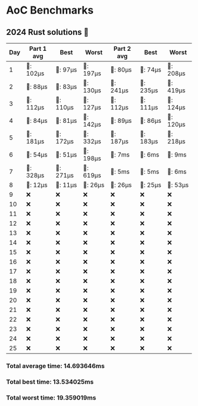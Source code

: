 # AoC Benchmarks
## 2024 Rust solutions 🤠 
| Day | Part 1 avg | Best | Worst | Part 2 avg | Best | Worst |
| --- | --- | --- | --- | --- | --- | --- |
|1|🦀: 102µs|🦀: 97µs|🦀: 197µs|🦀: 80µs|🦀: 74µs|🦀: 208µs|
|2|🦀: 88µs|🦀: 83µs|🦀: 130µs|🦀: 241µs|🦀: 235µs|🦀: 419µs|
|3|🦀: 112µs|🦀: 110µs|🦀: 127µs|🦀: 112µs|🦀: 111µs|🦀: 124µs|
|4|🦀: 84µs|🦀: 81µs|🦀: 142µs|🦀: 89µs|🦀: 86µs|🦀: 120µs|
|5|🦀: 181µs|🦀: 172µs|🦀: 332µs|🦀: 187µs|🦀: 183µs|🦀: 218µs|
|6|🦀: 54µs|🦀: 51µs|🦀: 198µs|💅: 7ms|💅: 6ms|💅: 9ms|
|7|🦀: 328µs|🦀: 271µs|🦀: 619µs|💅: 5ms|💅: 5ms|💅: 6ms|
|8|🦀: 12µs|🦀: 11µs|🦀: 26µs|🦀: 26µs|🦀: 25µs|🦀: 53µs|
|9|❌|❌|❌|❌|❌|❌|
|10|❌|❌|❌|❌|❌|❌|
|11|❌|❌|❌|❌|❌|❌|
|12|❌|❌|❌|❌|❌|❌|
|13|❌|❌|❌|❌|❌|❌|
|14|❌|❌|❌|❌|❌|❌|
|15|❌|❌|❌|❌|❌|❌|
|16|❌|❌|❌|❌|❌|❌|
|17|❌|❌|❌|❌|❌|❌|
|18|❌|❌|❌|❌|❌|❌|
|19|❌|❌|❌|❌|❌|❌|
|20|❌|❌|❌|❌|❌|❌|
|21|❌|❌|❌|❌|❌|❌|
|22|❌|❌|❌|❌|❌|❌|
|23|❌|❌|❌|❌|❌|❌|
|24|❌|❌|❌|❌|❌|❌|
|25|❌|❌|❌|❌|❌|❌|
### Total average time: 14.693646ms
### Total best time: 13.534025ms
### Total worst time: 19.359019ms

